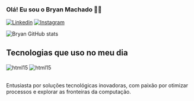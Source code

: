 ### Olá! Eu sou o Bryan Machado 👋🏻

[![Linkedin](https://img.shields.io/badge/LinkedIn-0077B5?style=for-the-badge&logo=linkedin&logoColor=white)](https://www.linkedin.com/in/bryan-machado-dev/)
[![Instagram](https://img.shields.io/badge/Instagram-E4405F?style=for-the-badge&logo=instagram&logoColor=white)](https://www.instagram.com/bry4nreal_/)

![Bryan GitHub stats](https://github-readme-stats.vercel.app/api?username=bry4nmachadodev&show_icons=true&theme=dracula)

## Tecnologias que uso no meu dia

<div> 
    <img align="center" alt="html15" src="https://img.shields.io/badge/Java-ED8B00?style=for-the-badge&logo=openjdk&logoColor=white" />
    <img align="center" alt="html15" src="https://img.shields.io/badge/MySQL-00000F?style=for-the-badge&logo=mysql&logoColor=white" />
</div> <br/>

Entusiasta por soluções tecnológicas inovadoras, com paixão por otimizar processos e explorar as fronteiras da computação.
